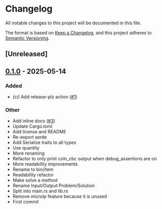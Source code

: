 # Changelog

All notable changes to this project will be documented in this file.

The format is based on [Keep a Changelog](https://keepachangelog.com/en/1.0.0/),
and this project adheres to [Semantic Versioning](https://semver.org/spec/v2.0.0.html).

## [Unreleased]

## [0.1.0](https://github.com/brannondorsey/binpack/releases/tag/v0.1.0) - 2025-05-14

### Added

- *(ci)* Add release-plz action ([#1](https://github.com/brannondorsey/binpack/pull/1))

### Other

- Add inline docs ([#3](https://github.com/brannondorsey/binpack/pull/3))
- Update Cargo.toml
- Add license and README
- Re-export serde
- Add Serialize traits to all types
- Use quantity
- More renaming
- Refactor to only print coin_cbc output when debug_assertions are on
- More readability improvements
- Rename to bin/item
- Readability refactor
- Make solve a method
- Rename Input/Output Problem/Solution
- Split into main.rs and lib.rs
- Remove microlp feature because it is unused
- First commit
